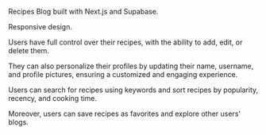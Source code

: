 Recipes Blog built with Next.js and Supabase.

Responsive design.

Users have full control over their recipes, with the ability to add, edit, or delete them.

They can also personalize their profiles by updating their name, username, and profile pictures, ensuring a customized and engaging experience.

Users can search for recipes using keywords and sort recipes by popularity, recency, and cooking time.

Moreover, users can save recipes as favorites and explore other users' blogs.
